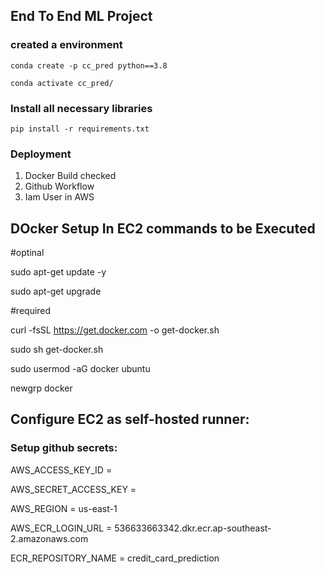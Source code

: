 ## End To End ML Project

### created a environment
```
conda create -p cc_pred python==3.8

conda activate cc_pred/
```
### Install all necessary libraries
```
pip install -r requirements.txt
```

### Deployment
1. Docker Build checked
2. Github Workflow
3. Iam User in AWS

## DOcker Setup In EC2 commands to be Executed
#optinal

sudo apt-get update -y

sudo apt-get upgrade

#required

curl -fsSL https://get.docker.com -o get-docker.sh

sudo sh get-docker.sh

sudo usermod -aG docker ubuntu

newgrp docker

## Configure EC2 as self-hosted runner:

### Setup github secrets:

AWS_ACCESS_KEY_ID = 

AWS_SECRET_ACCESS_KEY = 

AWS_REGION = us-east-1

AWS_ECR_LOGIN_URL = 536633663342.dkr.ecr.ap-southeast-2.amazonaws.com

ECR_REPOSITORY_NAME = credit_card_prediction



